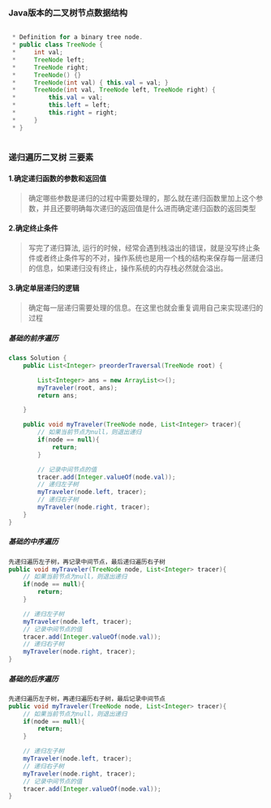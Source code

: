 ### Java版本的二叉树节点数据结构
``` Java

 * Definition for a binary tree node.
 * public class TreeNode {
 *     int val;
 *     TreeNode left;
 *     TreeNode right;
 *     TreeNode() {}
 *     TreeNode(int val) { this.val = val; }
 *     TreeNode(int val, TreeNode left, TreeNode right) {
 *         this.val = val;
 *         this.left = left;
 *         this.right = right;
 *     }
 * }
 
```

### 递归遍历二叉树 三要素
#### 1.确定递归函数的参数和返回值
> 确定哪些参数是递归的过程中需要处理的，那么就在递归函数里加上这个参数，并且还要明确每次递归的返回值是什么进而确定递归函数的返回类型
#### 2.确定终止条件
> 写完了递归算法,  运行的时候，经常会遇到栈溢出的错误，就是没写终止条件或者终止条件写的不对，操作系统也是用一个栈的结构来保存每一层递归的信息，如果递归没有终止，操作系统的内存栈必然就会溢出。
#### 3.确定单层递归的逻辑
> 确定每一层递归需要处理的信息。在这里也就会重复调用自己来实现递归的过程

##### 基础的前序遍历
``` Java
class Solution {
    public List<Integer> preorderTraversal(TreeNode root) {

        List<Integer> ans = new ArrayList<>();
        myTraveler(root, ans);
        return ans;

    }

    public void myTraveler(TreeNode node, List<Integer> tracer){
        // 如果当前节点为null，则退出递归
        if(node == null){
            return;
        }

        // 记录中间节点的值
        tracer.add(Integer.valueOf(node.val));
        // 递归左子树
        myTraveler(node.left, tracer);
        // 递归右子树
        myTraveler(node.right, tracer);
    }
}
```

##### 基础的中序遍历
``` Java
先递归遍历左子树，再记录中间节点，最后递归遍历右子树
public void myTraveler(TreeNode node, List<Integer> tracer){
    // 如果当前节点为null，则退出递归
    if(node == null){
        return;
    }

    // 递归左子树
    myTraveler(node.left, tracer);
    // 记录中间节点的值
    tracer.add(Integer.valueOf(node.val));
    // 递归右子树
    myTraveler(node.right, tracer);
}
```

##### 基础的后序遍历
``` Java
先递归遍历左子树，再递归遍历右子树，最后记录中间节点
public void myTraveler(TreeNode node, List<Integer> tracer){
    // 如果当前节点为null，则退出递归
    if(node == null){
        return;
    }

    // 递归左子树
    myTraveler(node.left, tracer);
    // 递归右子树
    myTraveler(node.right, tracer);
    // 记录中间节点的值
    tracer.add(Integer.valueOf(node.val));
}
```
